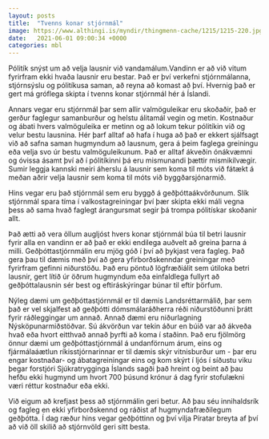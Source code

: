 ```yaml
---
layout: posts
title:  "Tvenns konar stjórnmál"
image: https://www.althingi.is/myndir/thingmenn-cache/1215/1215-220.jpg
date:   2021-06-01 09:00:34 +0000
categories: mbl
---
```

Pólitík snýst um að velja lausnir við vandamálum.Vandinn er að við vitum fyrirfram ekki hvaða lausnir eru bestar. Það er því verkefni stjórnmálanna, stjórnsýslu og pólitíkusa saman, að reyna að komast að því. Hvernig það er gert má gróflega skipta í tvenns konar stjórnmál hér á Íslandi.

Annars vegar eru stjórnmál þar sem allir valmöguleikar eru skoðaðir, það er gerður faglegur samanburður og helstu álitamál vegin og metin. Kostnaður og ábati hvers valmöguleika er metinn og að lokum tekur pólitíkin við og velur bestu lausnina. Hér þarf alltaf að hafa í huga að það er ekkert sjálfsagt við að safna saman hugmyndum að lausnum, gera á þeim faglega greiningu eða velja svo úr bestu valmöguleikunum. Það er alltaf ákveðin ónákvæmni og óvissa ásamt því að í pólitíkinni þá eru mismunandi þættir mismikilvægir. Sumir leggja kannski meiri áherslu á lausnir sem koma til móts við fátækt á meðan aðrir velja lausnir sem koma til móts við byggðarsjónarmið.

Hins vegar eru það stjórnmál sem eru byggð á geðþóttaákvörðunum. Slík stjórnmál spara tíma í valkostagreiningar því þær skipta ekki máli vegna þess að sama hvað faglegt árangursmat segir þá trompa pólitískar skoðanir allt. 

Það ætti að vera öllum augljóst hvers konar stjórnmál búa til betri lausnir fyrir alla en vandinn er að það er ekki endilega auðvelt að greina þarna á milli. Geðþóttastjórnmálin eru mjög góð í því að þykjast vera fagleg. Það gera þau til dæmis með því að gera yfirborðskenndar greiningar með fyrirfram gefinni niðurstöðu. Það eru pöntuð lögfræðiálit sem útiloka betri lausnir, gert lítið úr öðrum hugmyndum eða einfaldlega fullyrt að geðþóttalausnin sér best og eftiráskýringar búnar til eftir þörfum.

Nýleg dæmi um geðþóttastjórnmál er til dæmis Landsréttarmálið, þar sem það er vel skjalfest að geðþótti dómsmálaráðherra réði niðurstöðunni þrátt fyrir ráðleggingar um annað. Annað dæmi eru niðurlagning Nýsköpunarmiðstöðvar. Sú ákvörðun var tekin áður en búið var að ákveða hvað eða hvort eitthvað annað þyrfti að koma í staðinn. Það eru fjölmörg önnur dæmi um geðþóttastjórnmál á undanförnum árum, eins og fjármálaáætlun ríkisstjórnarinnar er til dæmis skýr vitnisburður um - þar eru engar kostnaðar- og ábatagreiningar eins og kom skýrt í ljós í síðustu viku þegar forstjóri Sjúkratrygginga Íslands sagði það hreint og beint að þau hefðu ekki hugmynd um hvort 700 þúsund krónur á dag fyrir stofulækni væri réttur kostnaður eða ekki.

Við eigum að krefjast þess að stjórnmálin geri betur. Að þau séu innihaldsrík og fagleg en ekki yfirborðskennd og ráðist af hugmyndafræðilegum geðþótta. Í dag ræður hins vegar geðþóttinn og því vilja Píratar breyta af því að við öll skilið að stjórnvöld geri sitt besta. 